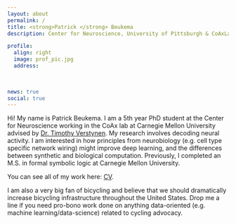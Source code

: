 ```yaml
---
layout: about
permalink: /
title: <strong>Patrick </strong> Beukema
description: Center for Neuroscience, University of Pittsburgh & CoAxLab, Carnegie Mellon University

profile:
  align: right
  image: prof_pic.jpg
  address: 
   
    

news: true
social: true
---
```


Hi! My name is Patrick Beukema. I am a 5th year PhD student at the Center for Neuroscience working in the CoAx lab at Carnegie Mellon University advised by [Dr. Timothy Verstynen](http://www.psy.cmu.edu/~coaxlab/). My research involves decoding neural activity. I am interested in how principles from neurobiology (e.g. cell type specific network wiring) might improve deep learning, and the differences between synthetic and biological computation. Previously, I completed an M.S. in formal symbolic logic at Carnegie Mellon University. 

You can see all of my work here: [CV](http://www.psy.cmu.edu/~coaxlab/resumes/beukema.pdf). 

I am also a very big fan of bicycling and believe that we should dramatically increase bicycling infrastructure throughout the United States. Drop me a line if you need pro-bono work done on anything data-oriented (e.g. machine learning/data-science) related to cycling advocacy.  


